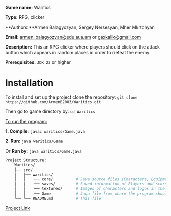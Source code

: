 **Game name:** Waritics

**Type:** RPG, clicker

**Authors:**Armen Balagyozyan, Sergey Nersesyan, Mher Mkrtchyan 

**Email:** armen_balagyozyan@edu.aua.am or gaxkalik@gmail.com

**Description:** This an RPG clicker where players should click on the attack button which appears in random places in order to defeat the enemy.

**Prerequisites:** `JDK 23` or higher

# Installation

To install and set up the project clone the repository: `git clone https://github.com/ArmenB2003/Waritics.git` 

Then go to game directory by: `cd Waritics`

<ins>To run the program:</ins>

**1. Compile:**  `javac waritics/Game.java`
 
**2. Run:** `java waritics/Game`
 
Or **Run by:** `java waritics/Game.java`

``` bash
Project Structure:
	Waritics/
	├── src/
	│   ├── waritics/
	│   │   ├── core/          # Java source files (Characters, Equipment, Panel)
	│   │   └── saves/         # Saved information of Players and scores
	│   │   └── textures/      # Images of characters and logos in the game
	│   │   └── Game           # Java file from where the program should be ran
	└── └── README.md          # This file
```
	
[Project Link](https://github.com/ArmenB2003/Waritics)
